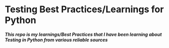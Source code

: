 # Testing Best Practices/Learnings for Python

***This repo is my learnings/Best Practices that I have been learning about Testing in Python from various reliable sources***